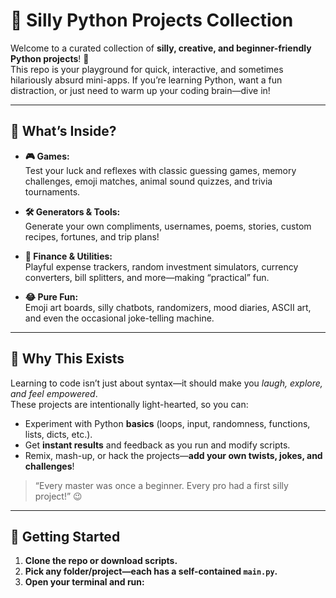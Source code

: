 # 🎉 Silly Python Projects Collection

Welcome to a curated collection of **silly, creative, and beginner-friendly Python projects**! 🚀  
This repo is your playground for quick, interactive, and sometimes hilariously absurd mini-apps. If you’re learning Python, want a fun distraction, or just need to warm up your coding brain—dive in!

---

## 🌟 What’s Inside?

- **🎮 Games:**  
  Test your luck and reflexes with classic guessing games, memory challenges, emoji matches, animal sound quizzes, and trivia tournaments.

- **🛠️ Generators & Tools:**  
  Generate your own compliments, usernames, poems, stories, custom recipes, fortunes, and trip plans!

- **💸 Finance & Utilities:**  
  Playful expense trackers, random investment simulators, currency converters, bill splitters, and more—making “practical” fun.

- **😂 Pure Fun:**  
  Emoji art boards, silly chatbots, randomizers, mood diaries, ASCII art, and even the occasional joke-telling machine.

---

## 🎯 Why This Exists

Learning to code isn’t just about syntax—it should make you *laugh, explore, and feel empowered*.  
These projects are intentionally light-hearted, so you can:
- Experiment with Python **basics** (loops, input, randomness, functions, lists, dicts, etc.).
- Get **instant results** and feedback as you run and modify scripts.
- Remix, mash-up, or hack the projects—**add your own twists, jokes, and challenges**!

> “Every master was once a beginner. Every pro had a first silly project!” 😉

---

## 🚀 Getting Started

1. **Clone the repo or download scripts.**
2. **Pick any folder/project—each has a self-contained `main.py`.**
3. **Open your terminal and run:**  
